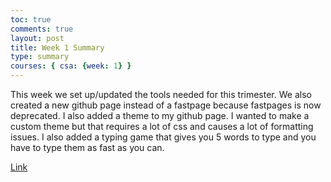 ```yaml
---
toc: true
comments: true
layout: post
title: Week 1 Summary
type: summary
courses: { csa: {week: 1} }
---
```


This week we set up/updated the tools needed for this trimester. We also created a new github page instead of a fastpage because fastpages is now deprecated. I also added a theme to my github page. I wanted to make a custom theme but that requires a lot of css and causes a lot of formatting issues. I also added a typing game that gives you 5 words to type and you have to type them as fast as you can.

[Link](https://github.com/Soham360/APCSA/issues/1)